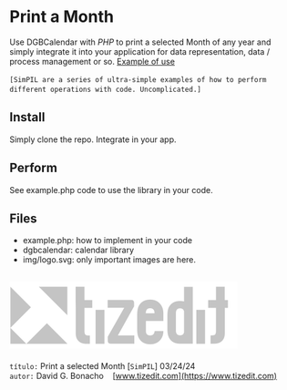 
# Print a Month
Use DGBCalendar with *PHP* to print a selected Month of any year and simply integrate it into your application for data representation, data / process management or so.
[Example of use](https://www.entradasplayabolarque.com)

`[SimPIL are a series of ultra-simple examples of how to perform different operations with code. Uncomplicated.]`

## Install
Simply clone the repo. Integrate in your app.

## Perform
See example.php code to use the library in your code.

## Files

- example.php: how to implement in your code
- dgbcalendar: calendar library
- img/logo.svg: only important images are here.



![](img/logo.svg)
---
`título:` Print a selected Month [`SimPIL`] 03/24/24\
`autor:` David G. Bonacho &nbsp;&nbsp;  [www.tizedit.com](https://www.tizedit.com)

